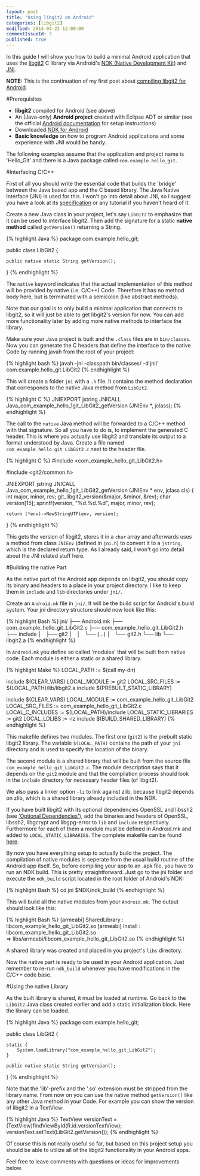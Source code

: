 ```yaml
---
layout: post
title: "Using libgit2 on Android"
categories: [libgit2]
modified: 2014-04-23 12:00:00
commentIssueId: 3
published: true 
---
```


In this guide I will show you how to build a minimal Android application that uses the [libgit2]() C library
via Android's [NDK (Native Development Kit)](https://developer.android.com/tools/sdk/ndk/index.html)
and [JNI](http://developer.android.com/training/articles/perf-jni.html).

**NOTE:** This is the continuation of my first post about
[compiling libgit2 for Android](http://worblehat.github.io/Compiling_libgit2_for_Android).

#Prerequisites

- **libgit2** compiled for Android (see above)
- An (Java-only) **Android project** created with Eclipse ADT or similar (see the official
    [Android documentation](http://developer.android.com/training/basics/firstapp/creating-project.html)
    for setup instructions) 
- Downloaded [NDK for Android](http://developer.android.com/tools/sdk/ndk/index.html#GetStarted)
- **Basic knowledge** on how to program Android applications and some experience with JNI would be handy.

The following examples assume that the application and project name is 'Hello_Git' and there is a Java
package called `com.example.hello_git`.

#Interfacing C/C++

First of all you should write the essential code that builds the 'bridge' between the Java based app
and the C based library. The Java Native Interface (JNI) is used for this. I won't go into detail about
JNI, so I suggest you have a look at its
[specification](http://docs.oracle.com/javase/7/docs/technotes/guides/jni/spec/jniTOC.html) or any tutorial
if you haven't heard of it.

Create a new Java class in your project, let's say `LibGit2` to emphasize that it can be used to interface
libgit2. Then add the signature for a static **native method** called `getVersion()` returning a String.

{% highlight Java %}
package com.example.hello_git;

public class LibGit2 {

    public native static String getVersion();

}
{% endhighlight %}

The `native` keyword indicates that the actual implementation of this method will be provided by
native (i.e. C/C++) Code. Therefore it has no method body here, but is terminated with a semicolon (like
abstract methods).

Note that our goal is to only build a minimal application that connects to libgit2, so it will just be able
to get libgit2's version for now. You can add more functionality later by adding 
more native methods to interface the library. 

Make sure your Java project is built and the `.class` files are in `bin/classes`.
Now you can generate the C headers that define the interface to the native Code by 
running javah from the root of your project:

{% highlight bash %}
javah -jni -classpath bin/classes/ -d jni/ com.example.hello_git.LibGit2
{% endhighlight %}

This will create a folder `jni` with a `.h` file. It contains the method declaration
that corresponds to the native Java method from `LibGit2`. 

{% highlight C %}
JNIEXPORT jstring JNICALL Java_com_example_hello_1git_LibGit2_getVersion
  (JNIEnv *, jclass);
{% endhighlight %}

The call to the `native` Java method will be forwarded to a C/C++ method with that signature.
So all you have to do is, to implement the generated C header. This is where you actually use libgit2
and translate its output to a format understood by Java. 
Create a file named `com_example_hello_git_LibGit2.c` next to the header file.

{% highlight C %}
#include <com_example_hello_git_LibGit2.h>

#include <git2/common.h>

JNIEXPORT jstring JNICALL Java_com_example_hello_1git_LibGit2_getVersion
  (JNIEnv * env, jclass cls)
{
    int major, minor, rev;
    git_libgit2_version(&major, &minor, &rev);
    char version[15];
    sprintf(version, "%d.%d.%d", major, minor, rev);

    return (*env)->NewStringUTF(env, version);
}
{% endhighlight %}

This gets the version of libgit2, stores it in a `char` array and afterwards uses a method from class `JNIEnv`
(defined in `jni.h`) to convert it to a `jstring`, which is the declared return type.
As I already said, I won't go into detail about the JNI related stuff here.


#Building the native Part

As the native part of the Android app depends on libgit2, you should copy its binary and headers to a place
in your project directory. I like to keep them in `include` and `lib` directories
under `jni/`. 

Create an `Android.mk` file in `jni/`. It will be the build script for Android's
build system. Your jni directory structure should now look like this:

{% highlight Bash %}
jni/
├── Android.mk
├── com_example_hello_git_LibGit2.c
├── com_example_hello_git_LibGit2.h
├── include
│   ├── git2
│   │   └── (...)
│   └── git2.h
└── lib
    └── libgit2.a
{% endhighlight %}

In `Android.mk` you define so called 'modules' that will be built from native code. Each module is
either a static or a shared library.

{% highlight Make %}
LOCAL_PATH := $(call my-dir)

include $(CLEAR_VARS)
LOCAL_MODULE := git2
LOCAL_SRC_FILES := $(LOCAL_PATH)/lib/libgit2.a
include $(PREBUILT_STATIC_LIBRARY)

include $(CLEAR_VARS)
LOCAL_MODULE := com_example_hello_git_LibGit2
LOCAL_SRC_FILES := com_example_hello_git_LibGit2.c
LOCAL_C_INCLUDES := $(LOCAL_PATH)/include
LOCAL_STATIC_LIBRARIES := git2
LOCAL_LDLIBS := -lz
include $(BUILD_SHARED_LIBRARY)
{% endhighlight %}

This makefile defines two modules. The first one (`git2`) is the prebuilt static libgit2 library.
The variable `$(LOCAL_PATH)` contains the path of your `jni` directory and is used to specify the location
of the binary.

The second module is a shared library that will be built from the source file
`com_example_hello_git_LibGit2.c`. The module description says that it depends on the `git2` module and that
the compilation process should look in the `include` directory for necessary header files (of libgit2).

We also pass a linker option `-lz` to link against zlib, because libgit2 depends on zlib, which is
a shared library already included in the NDK.

If you have built libgit2 with its optional dependencies OpenSSL and libssh2
(see ['Optional Dependencies'](http://localhost:4000/Compiling_libgit2_for_Android/#Optional_Dependencies)),
add the binaries and headers of OpenSSL, libssh2, libgcrypt and libgpg-error to `lib` and `include`
respectively. Furthermore for each of them a module must be defined in Android.mk and added to `LOCAL_STATIC_LIBRARIES`. The complete makefile can be found [here](https://gist.github.com/worblehat/11056229).

By now you have everything setup to actually build the project. The compilation of
native modules is seperate from the usual build routine of the Android app itself.
So, before compiling your app to an .apk file, you have to run an NDK build.
This is pretty straightforward. Just go to the jni folder and execute the `ndk_build`
script located in the root folder of Android's NDK:

{% highlight Bash %}
cd jni
$NDK/ndk_build
{% endhighlight %}

This will build all the native modules from your `Android.mk`. The output should look
like this:

{% highlight Bash %}
[armeabi] SharedLibrary  : libcom_example_hello_git_LibGit2.so
[armeabi] Install        : libcom_example_hello_git_LibGit2.so \
    => libs/armeabi/libcom_example_hello_git_LibGit2.so
{% endhighlight %}

A shared library was created and placed in you project's `libs` directory.

Now the native part is ready to be used in your Android application. Just remember to
re-run `ndk_build` whenever you have modifications in the C/C++ code base.

#Using the native Library

As the built library is shared, it must be loaded at runtime. Go back to the `LibGit2` 
Java class created earlier and add a static initialization block. Here the library 
can be loaded.

{% highlight Java %}
package com.example.hello_git;

public class LibGit2 {

    static {
        System.loadLibrary("com_example_hello_git_LibGit2");
    }

    public native static String getVersion();

}
{% endhighlight %}

Note that the 'lib'-prefix and the '.so' extension must be stripped from the library
name. From now on you can use the native method `getVersion()` like any other Java
method in your Code. For example you can show the version of libgit2 in a TextView:

{% highlight Java %}
TextView versionText = (TextView)findViewById(R.id.versionTextView);
versionText.setText(LibGit2.getVersion());
{% endhighlight %}

Of course this is not really useful so far, but based on this project setup you
should be able to utilize all of the libgit2 functionality in your Android apps.

Feel free to leave comments with questions or ideas for improvements below.
